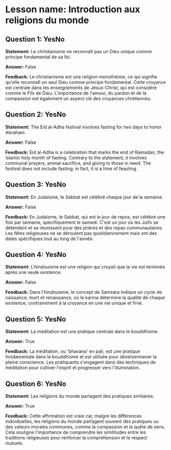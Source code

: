 # Lesson name: Introduction aux religions du monde

## Question 1: YesNo

**Statement:** Le christianisme ne reconnaît pas un Dieu unique comme principe fondamental de sa foi.

**Answer:** False

**Feedback:**
Le christianisme est une religion monothéiste, ce qui signifie qu'elle reconnaît un seul Dieu comme principe fondamental. Cette croyance est centrale dans les enseignements de Jésus-Christ, qui est considéré comme le Fils de Dieu. L'importance de l'amour, du pardon et de la compassion est également un aspect clé des croyances chrétiennes.


## Question 2: YesNo

**Statement:** The Eid al-Adha festival involves fasting for two days to honor Abraham.

**Answer:** False

**Feedback:**
Eid al-Adha is a celebration that marks the end of Ramadan, the Islamic holy month of fasting. Contrary to the statement, it involves communal prayers, animal sacrifice, and giving to those in need. The festival does not include fasting; in fact, it is a time of feasting.


## Question 3: YesNo

**Statement:** En Judaïsme, le Sabbat est célébré chaque jour de la semaine.

**Answer:** False

**Feedback:**
En Judaïsme, le Sabbat, qui est le jour de repos, est célébré une fois par semaine, spécifiquement le samedi. C'est un jour où les Juifs se détendent et se réunissent pour des prières et des repas communautaires. Les fêtes religieuses ne se déroulent pas quotidiennement mais ont des dates spécifiques tout au long de l'année.


## Question 4: YesNo

**Statement:** L'hindouisme est une religion qui croyait que la vie est terminée après une seule existence.

**Answer:** False

**Feedback:**
Dans l'hindouisme, le concept de Samsara indique un cycle de naissance, mort et renaissance, où le karma détermine la qualité de chaque existence, contrairement à la croyance en une vie unique et finie.


## Question 5: YesNo

**Statement:** La méditation est une pratique centrale dans le bouddhisme.

**Answer:** True

**Feedback:**
La méditation, ou 'bhavana' en pali, est une pratique fondamentale dans le bouddhisme et est utilisée pour déveloermener la pleine conscience. Les pratiquants s'engagent dans des techniques de méditation pour cultiver l'esprit et progresser vers l'illumination.


## Question 6: YesNo

**Statement:** Les religions du monde partagent des pratiques similaires.

**Answer:** True

**Feedback:**
Cette affirmation est vraie car, malgré les différences individuelles, les religions du monde partagent souvent des pratiques ou des valeurs morales communes, comme la compassion et la quête de sens. Cela souligne l'importance de comprendre les similitudes entre les traditions religieuses pour renforcer la compréhension et le respect mutuels.

